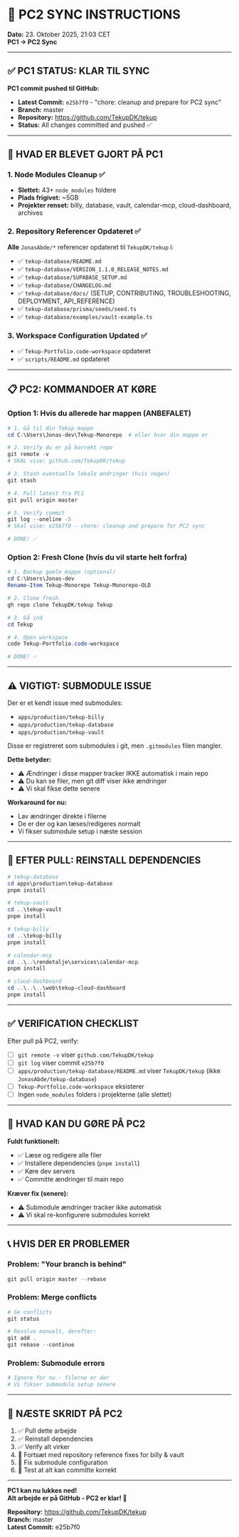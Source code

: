 # 🔄 PC2 SYNC INSTRUCTIONS
**Dato:** 23. Oktober 2025, 21:03 CET  
**PC1 → PC2 Sync**

---

## ✅ PC1 STATUS: KLAR TIL SYNC

**PC1 commit pushed til GitHub:**
- **Latest Commit:** `e25b7f0` - "chore: cleanup and prepare for PC2 sync"
- **Branch:** master
- **Repository:** https://github.com/TekupDK/tekup
- **Status:** All changes committed and pushed ✅

---

## 🎯 HVAD ER BLEVET GJORT PÅ PC1

### 1. Node Modules Cleanup ✅
- **Slettet:** 43+ `node_modules` foldere
- **Plads frigivet:** ~5GB
- **Projekter renset:** billy, database, vault, calendar-mcp, cloud-dashboard, archives

### 2. Repository Referencer Opdateret ✅
**Alle** `JonasAbde/*` referencer opdateret til `TekupDK/tekup` i:
- ✅ `tekup-database/README.md`
- ✅ `tekup-database/VERSION_1.1.0_RELEASE_NOTES.md`
- ✅ `tekup-database/SUPABASE_SETUP.md`
- ✅ `tekup-database/CHANGELOG.md`
- ✅ `tekup-database/docs/` (SETUP, CONTRIBUTING, TROUBLESHOOTING, DEPLOYMENT, API_REFERENCE)
- ✅ `tekup-database/prisma/seeds/seed.ts`
- ✅ `tekup-database/examples/vault-example.ts`

### 3. Workspace Configuration Updated ✅
- ✅ `Tekup-Portfolio.code-workspace` opdateret
- ✅ `scripts/README.md` opdateret

---

## 📋 PC2: KOMMANDOER AT KØRE

### Option 1: Hvis du allerede har mappen (ANBEFALET)

```powershell
# 1. Gå til din Tekup mappe
cd C:\Users\Jonas-dev\Tekup-Monorepo  # eller hvor din mappe er

# 2. Verify du er på korrekt repo
git remote -v
# SKAL vise: github.com/TekupDK/tekup

# 3. Stash eventuelle lokale ændringer (hvis nogen)
git stash

# 4. Pull latest fra PC1
git pull origin master

# 5. Verify commit
git log --oneline -5
# Skal vise: e25b7f0 - chore: cleanup and prepare for PC2 sync

# DONE! ✅
```

### Option 2: Fresh Clone (hvis du vil starte helt forfra)

```powershell
# 1. Backup gamle mappe (optional)
cd C:\Users\Jonas-dev
Rename-Item Tekup-Monorepo Tekup-Monorepo-OLD

# 2. Clone fresh
gh repo clone TekupDK/tekup Tekup

# 3. Gå ind
cd Tekup

# 4. Open workspace
code Tekup-Portfolio.code-workspace

# DONE! ✅
```

---

## ⚠️ VIGTIGT: SUBMODULE ISSUE

Der er et kendt issue med submodules:
- `apps/production/tekup-billy`
- `apps/production/tekup-database`
- `apps/production/tekup-vault`

Disse er registreret som submodules i git, men `.gitmodules` filen mangler.

**Dette betyder:**
- ⚠️ Ændringer i disse mapper tracker IKKE automatisk i main repo
- ⚠️ Du kan se filer, men git diff viser ikke ændringer
- ⚠️ Vi skal fikse dette senere

**Workaround for nu:**
- Lav ændringer direkte i filerne
- De er der og kan læses/redigeres normalt
- Vi fikser submodule setup i næste session

---

## 🔧 EFTER PULL: REINSTALL DEPENDENCIES

```powershell
# tekup-database
cd apps\production\tekup-database
pnpm install

# tekup-vault
cd ..\tekup-vault
pnpm install

# tekup-billy
cd ..\tekup-billy
pnpm install

# calendar-mcp
cd ..\..\rendetalje\services\calendar-mcp
pnpm install

# cloud-dashboard
cd ..\..\..\web\tekup-cloud-dashboard
pnpm install
```

---

## ✅ VERIFICATION CHECKLIST

Efter pull på PC2, verify:

- [ ] `git remote -v` viser `github.com/TekupDK/tekup`
- [ ] `git log` viser commit `e25b7f0`
- [ ] `apps/production/tekup-database/README.md` viser `TekupDK/tekup` (ikke `JonasAbde/tekup-database`)
- [ ] `Tekup-Portfolio.code-workspace` eksisterer
- [ ] Ingen `node_modules` folders i projekterne (alle slettet)

---

## 🎯 HVAD KAN DU GØRE PÅ PC2

**Fuldt funktionelt:**
- ✅ Læse og redigere alle filer
- ✅ Installere dependencies (`pnpm install`)
- ✅ Køre dev servers
- ✅ Committe ændringer til main repo

**Kræver fix (senere):**
- ⚠️ Submodule ændringer tracker ikke automatisk
- ⚠️ Vi skal re-konfigurere submodules korrekt

---

## 📞 HVIS DER ER PROBLEMER

### Problem: "Your branch is behind"
```powershell
git pull origin master --rebase
```

### Problem: Merge conflicts
```powershell
# Se conflicts
git status

# Resolve manuelt, derefter:
git add .
git rebase --continue
```

### Problem: Submodule errors
```powershell
# Ignore for nu - filerne er der
# Vi fikser submodule setup senere
```

---

## 🚀 NÆSTE SKRIDT PÅ PC2

1. ✅ Pull dette arbejde
2. ✅ Reinstall dependencies
3. ✅ Verify alt virker
4. 🔄 Fortsæt med repository reference fixes for billy & vault
5. 🔄 Fix submodule configuration
6. 🔄 Test at alt kan committe korrekt

---

**PC1 kan nu lukkes ned!**  
**Alt arbejde er på GitHub - PC2 er klar! 🎉**

**Repository:** https://github.com/TekupDK/tekup  
**Branch:** master  
**Latest Commit:** e25b7f0
